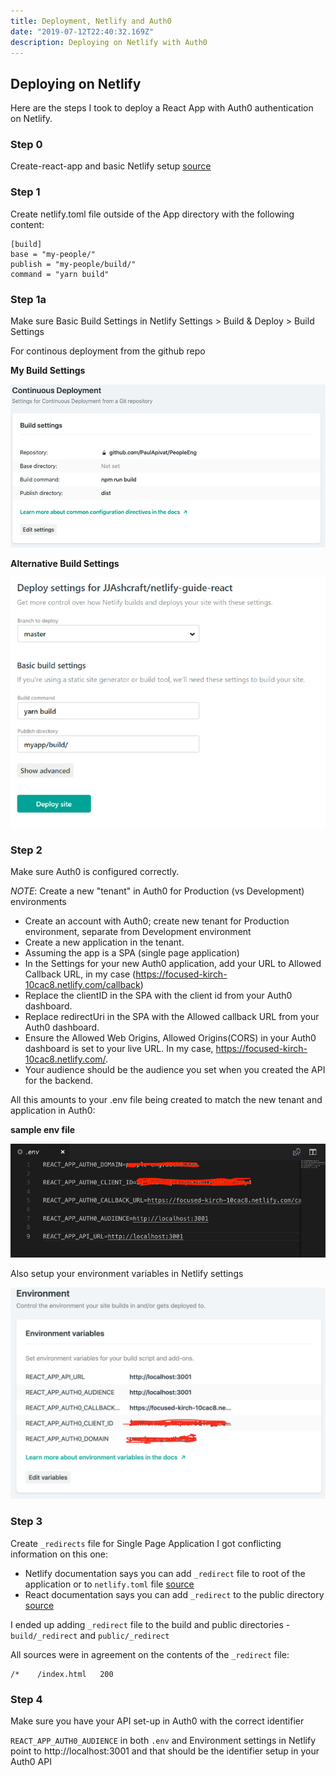 ```yaml
---
title: Deployment, Netlify and Auth0
date: "2019-07-12T22:40:32.169Z"
description: Deploying on Netlify with Auth0
---
```


## Deploying on Netlify

Here are the steps I took to deploy a React App with Auth0 authentication on Netlify.

### Step 0

Create-react-app and basic Netlify setup [source](https://hackernoon.com/netlify-continuous-deployment-github-react-lambdaschool-67f3ae658d31)

### Step 1

Create netlify.toml file outside of the App directory with the following content:

```
[build]
base = "my-people/"
publish = "my-people/build/"
command = "yarn build"
```

### Step 1a

Make sure Basic Build Settings in Netlify
Settings > Build & Deploy > Build Settings

For continous deployment from the github repo

**My Build Settings**

![My Build Settings](./build-setting.png)

**Alternative Build Settings**

![Alternative Build Setting](./build-setting2.png)

### Step 2

Make sure Auth0 is configured correctly.

_NOTE_: Create a new "tenant" in Auth0 for Production (vs Development) environments

- Create an account with Auth0; create new tenant for Production environment, separate from Development environment
- Create a new application in the tenant.
- Assuming the app is a SPA (single page application)
- In the Settings for your new Auth0 application, add your URL to Allowed Callback URL, in my case (https://focused-kirch-10cac8.netlify.com/callback)
- Replace the clientID in the SPA with the client id from your Auth0 dashboard.
- Replace redirectUri in the SPA with the Allowed callback URL from your Auth0 dashboard.
- Ensure the Allowed Web Origins, Allowed Origins(CORS) in your Auth0 dashboard is set to your live URL. In my case, https://focused-kirch-10cac8.netlify.com/.
- Your audience should be the audience you set when you created the API for the backend.

All this amounts to your .env file being created to match the new tenant and application in Auth0:

**sample env file**

![Sample Env File](./envfile.png)

Also setup your environment variables in Netlify settings

![Environment Variable in Netlify](./netlify-settings-env.png)

### Step 3

Create `_redirects` file for Single Page Application
I got conflicting information on this one:

- Netlify documentation says you can add `_redirect` file to root of the application or to `netlify.toml` file [source](https://www.netlify.com/docs/redirects/)
- React documentation says you can add `_redirect` to the public directory [source](https://facebook.github.io/create-react-app/docs/deployment)

I ended up adding `_redirect` file to the build and public directories - `build/_redirect` and `public/_redirect`

All sources were in agreement on the contents of the `_redirect` file:

```
/*    /index.html   200
```

### Step 4

Make sure you have your API set-up in Auth0 with the correct identifier

`REACT_APP_AUTH0_AUDIENCE` in both `.env` and Environment settings in Netlify point to http://localhost:3001 and that should be the identifier setup in your Auth0 API
